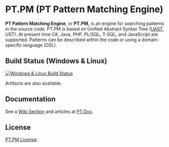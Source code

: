 # PT.PM (PT Pattern Matching Engine)

**PT Pattern Matching Engine**, or **PT.PM,** is an engine for searching patterns in the source code.
PT.PM is based on Unified Abstract Syntax Tree ([UAST](https://en.wikipedia.org/wiki/Abstract_syntax_tree#Unified_AST),
UST). At present time C\#, Java, PHP, PL/SQL, T-SQL, and JavaScript
are supported. Patterns can be described within the code or using a
domain-specific language (DSL).

## Build Status (Windows & Linux)

[![Windows & Linux Build Status](https://ci.appveyor.com/api/projects/status/vo0acpvek4q1x8yh?svg=true)](https://ci.appveyor.com/project/KvanTTT/pt-pm) 

Artifacts are also available.

## Documentation

See a [Wiki Section](https://github.com/PositiveTechnologies/PT.PM/wiki) and articles at [PT.Doc](https://github.com/PositiveTechnologies/PT.Doc).

## License

[PT.PM License](LICENSE.md).